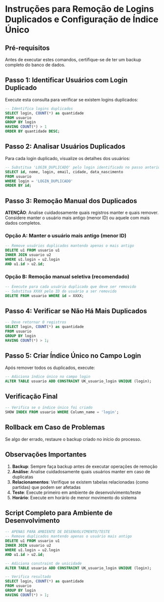 # Instruções para Remoção de Logins Duplicados e Configuração de Índice Único

## Pré-requisitos
Antes de executar estes comandos, certifique-se de ter um backup completo do banco de dados.

## Passo 1: Identificar Usuários com Login Duplicado

Execute esta consulta para verificar se existem logins duplicados:

```sql
-- Identifica logins duplicados
SELECT login, COUNT(*) as quantidade
FROM usuario 
GROUP BY login 
HAVING COUNT(*) > 1
ORDER BY quantidade DESC;
```

## Passo 2: Analisar Usuários Duplicados

Para cada login duplicado, visualize os detalhes dos usuários:

```sql
-- Substitua 'LOGIN_DUPLICADO' pelo login identificado no passo anterior
SELECT id, nome, login, email, cidade, data_nascimento
FROM usuario 
WHERE login = 'LOGIN_DUPLICADO'
ORDER BY id;
```

## Passo 3: Remoção Manual dos Duplicados

**ATENÇÃO**: Analise cuidadosamente quais registros manter e quais remover. 
Considere manter o usuário mais antigo (menor ID) ou aquele com mais dados completos.

### Opção A: Manter o usuário mais antigo (menor ID)
```sql
-- Remove usuários duplicados mantendo apenas o mais antigo
DELETE u1 FROM usuario u1
INNER JOIN usuario u2 
WHERE u1.login = u2.login 
AND u1.id > u2.id;
```

### Opção B: Remoção manual seletiva (recomendado)
```sql
-- Execute para cada usuário duplicado que deve ser removido
-- Substitua XXXX pelo ID do usuário a ser removido
DELETE FROM usuario WHERE id = XXXX;
```

## Passo 4: Verificar se Não Há Mais Duplicados

```sql
-- Deve retornar 0 registros
SELECT login, COUNT(*) as quantidade
FROM usuario 
GROUP BY login 
HAVING COUNT(*) > 1;
```

## Passo 5: Criar Índice Único no Campo Login

Após remover todos os duplicados, execute:

```sql
-- Adiciona índice único no campo login
ALTER TABLE usuario ADD CONSTRAINT UK_usuario_login UNIQUE (login);
```

## Verificação Final

```sql
-- Verifica se o índice único foi criado
SHOW INDEX FROM usuario WHERE Column_name = 'login';
```

## Rollback em Caso de Problemas

Se algo der errado, restaure o backup criado no início do processo.

## Observações Importantes

1. **Backup**: Sempre faça backup antes de executar operações de remoção
2. **Análise**: Analise cuidadosamente quais usuários manter em caso de duplicatas
3. **Relacionamentos**: Verifique se existem tabelas relacionadas (como partidas) que podem ser afetadas
4. **Teste**: Execute primeiro em ambiente de desenvolvimento/teste
5. **Horário**: Execute em horário de menor movimento do sistema

## Script Completo para Ambiente de Desenvolvimento

```sql
-- APENAS PARA AMBIENTE DE DESENVOLVIMENTO/TESTE
-- Remove duplicados mantendo apenas o usuário mais antigo
DELETE u1 FROM usuario u1
INNER JOIN usuario u2 
WHERE u1.login = u2.login 
AND u1.id > u2.id;

-- Adiciona constraint de unicidade
ALTER TABLE usuario ADD CONSTRAINT UK_usuario_login UNIQUE (login);

-- Verifica resultado
SELECT login, COUNT(*) as quantidade
FROM usuario 
GROUP BY login 
HAVING COUNT(*) > 1;
```